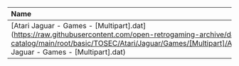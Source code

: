 |Name|Size|
|:---|---:|
|[Atari Jaguar - Games - [Multipart].dat](https://raw.githubusercontent.com/open-retrogaming-archive/dat-catalog/main/root/basic/TOSEC/Atari/Jaguar/Games/[Multipart]/Atari Jaguar - Games - [Multipart].dat)|1060|
